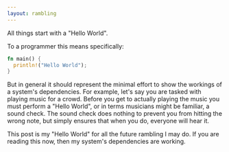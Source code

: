 ```yaml
---
layout: rambling
---
```


All things start with a "Hello World".

To a programmer this means specifically:

```rust
fn main() {
  println!("Hello World");
}
```

But in general it should represent the minimal effort to show the workings of a
system's dependencies. For example, let's say you are tasked with playing music
for a crowd. Before you get to actually playing the music you must perform a
"Hello World", or in terms musicians might be familiar, a sound check. The sound
check does nothing to prevent you from hitting the wrong note, but simply
ensures that when you do, everyone will hear it.

This post is my "Hello World" for all the future rambling I may do. If you are
reading this now, then my system's dependencies are working.

